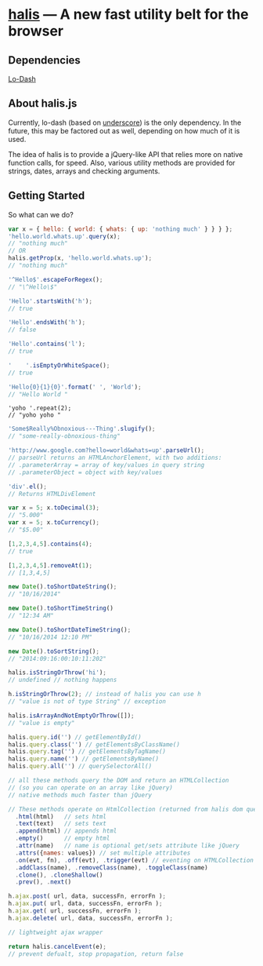 [halis](https://github.com/halis/halis) — A new fast utility belt for the browser
==================================================


Dependencies
--------------------------------------

[Lo-Dash](http://lodash.com//)


About halis.js
--------------------------------------

Currently, lo-dash (based on [underscore](http://underscorejs.org)) is the only dependency. In the future, this may be factored out as well, depending on how much of it is used. 

The idea of halis is to provide a jQuery-like API that relies more on native function calls, for speed. Also, various utility methods are provided for strings, dates, arrays and checking arguments.


Getting Started
---------------

So what can we do?

```javascript
var x = { hello: { world: { whats: { up: 'nothing much' } } } };
'hello.world.whats.up'.query(x);
// "nothing much"
// OR
halis.getProp(x, 'hello.world.whats.up');
// "nothing much"
```


```javascript
'^Hello$'.escapeForRegex();
// "\^Hello\$"
```


```javascript
'Hello'.startsWith('h');
// true
```


```javascript
'Hello'.endsWith('h');
// false
```


```javascript
'Hello'.contains('l');
// true
```


```javascript
'    '.isEmptyOrWhiteSpace();
// true
```


```javascript
'Hello{0}{1}{0}'.format(' ', 'World');
// "Hello World "
```


```
'yoho '.repeat(2);
// "yoho yoho "
```


```javascript
'Some$Really%Obnoxious---Thing'.slugify();
// "some-really-obnoxious-thing"
```


```javascript
'http://www.google.com?hello=world&whats=up'.parseUrl();
// parseUrl returns an HTMLAnchorElement, with two additions:
// .parameterArray = array of key/values in query string
// .parameterObject = object with key/values
```


```javascript
'div'.el();
// Returns HTMLDivElement
```


```javascript
var x = 5; x.toDecimal(3);
// "5.000"
var x = 5; x.toCurrency();
// "$5.00"
```


```javascript
[1,2,3,4,5].contains(4);
// true
```


```javascript
[1,2,3,4,5].removeAt(1);
// [1,3,4,5]
```


```javascript
new Date().toShortDateString();
// "10/16/2014"
```


```javascript
new Date().toShortTimeString()
// "12:34 AM"
```


```javascript
new Date().toShortDateTimeString();
// "10/16/2014 12:10 PM"
```


```javascript
new Date().toSortString();
// "2014:09:16:00:10:11:202"
```


```javascript
halis.isStringOrThrow('hi');
// undefined // nothing happens

h.isStringOrThrow(2); // instead of halis you can use h
// "value is not of type String" // exception
```


```javascript
halis.isArrayAndNotEmptyOrThrow([]);
// "value is empty"
```


```javascript
halis.query.id('') // getElementById()
halis.query.class('') // getElementsByClassName()
halis.query.tag('') // getElementsByTagName()
halis.query.name('') // getElementsByName()
halis.query.all('') // querySelectorAll()

// all these methods query the DOM and return an HTMLCollection
// (so you can operate on an array like jQuery)
// native methods much faster than jQuery
```


```javascript
// These methods operate on HtmlCollection (returned from halis dom query)
  .html(html)   // sets html
  .text(text)   // sets text
  .append(html) // appends html
  .empty()      // empty html
  .attr(name)   // name is optional get/sets attribute like jQuery
  .attrs({names: values}) // set multiple attributes
  .on(evt, fn), .off(evt), .trigger(evt) // eventing on HTMLCollection
  .addClass(name), .removeClass(name), .toggleClass(name)
  .clone(), .cloneShallow()
  .prev(), .next()
```


```javascript
h.ajax.post( url, data, successFn, errorFn );
h.ajax.put( url, data, successFn, errorFn );
h.ajax.get( url, successFn, errorFn );
h.ajax.delete( url, data, successFn, errorFn );

// lightweight ajax wrapper
```


```javascript
return halis.cancelEvent(e);
// prevent defualt, stop propagation, return false
```
